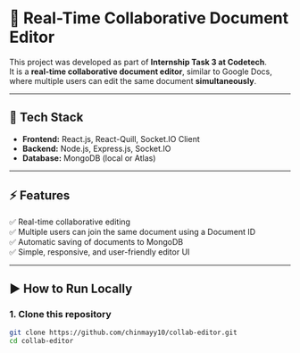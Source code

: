 # 📝 Real-Time Collaborative Document Editor

This project was developed as part of **Internship Task 3 at Codetech**.  
It is a **real-time collaborative document editor**, similar to Google Docs, where multiple users can edit the same document **simultaneously**.

---

## 🚀 Tech Stack
- **Frontend:** React.js, React-Quill, Socket.IO Client  
- **Backend:** Node.js, Express.js, Socket.IO  
- **Database:** MongoDB (local or Atlas)  

---

## ⚡ Features
✅ Real-time collaborative editing  
✅ Multiple users can join the same document using a Document ID  
✅ Automatic saving of documents to MongoDB  
✅ Simple, responsive, and user-friendly editor UI  

---

## ▶️ How to Run Locally

### 1. Clone this repository
```bash
git clone https://github.com/chinmayy10/collab-editor.git
cd collab-editor
